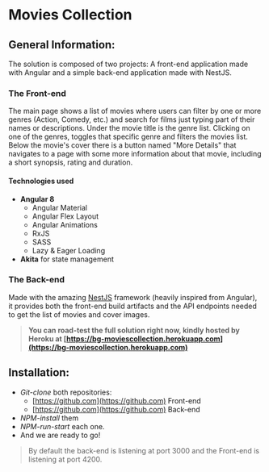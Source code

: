# Movies Collection

## General Information:

The solution is composed of two projects: A front-end application made with Angular and a simple back-end application made with NestJS.

### The Front-end

The main page shows a list of movies where users can filter by one or more genres (Action, Comedy, etc.) and search for films just typing part of their names or descriptions.
Under the movie title is the genre list. Clicking on one of the genres, toggles that specific genre and filters the movies list.
Below the movie's cover there is a button named "More Details" that navigates to a page with some more information about that movie, including a short synopsis, rating and duration.

#### Technologies used

- **Angular 8**
  - Angular Material
  - Angular Flex Layout
  - Angular Animations
  - RxJS
  - SASS
  - Lazy & Eager  Loading
- **Akita** for state management

### The Back-end

Made with the amazing [NestJS](http://nestjs.com/) framework (heavily inspired from Angular), it provides both the front-end build artifacts and the API endpoints needed to get the list of movies and cover images.


> **You can road-test the full solution right now, kindly hosted by Heroku at [https://bg-moviescollection.herokuapp.com](https://bg-moviescollection.herokuapp.com)**

## Installation:

- _Git-clone_ both repositories:
  - [https://github.com](https://github.com) Front-end
  - [https://github.com](https://github.com) Back-end
- _NPM-install_ them
- _NPM-run-start_ each one.
- And we are ready to go!
> By default the back-end is listening at port 3000 and the Front-end is listening at port 4200.